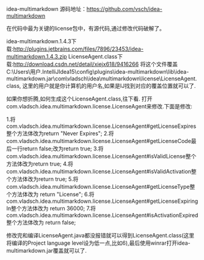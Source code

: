 idea-multimarkdown 源码地址：https://github.com/vsch/idea-multimarkdown

在代码中最为关键的license包中，有源代码,通过修改代码破解了。

idea-multimarkdown.1.4.3下载:http://plugins.jetbrains.com/files/7896/23453/idea-multimarkdown.1.4.3.zip
LicenseAgent.class下载:http://download.csdn.net/detail/xiejx618/9416266
将这个文件覆盖C:\Users\用户\.IntelliJIdea15\config\plugins\idea-multimarkdown\lib\idea-multimarkdown.jar\com\vladsch\idea\multimarkdown\license\LicenseAgent.class,
这里的用户就是你计算机的用户名,如果是IJ找到对应的覆盖位置就可以了.

如果你想折腾,如何生成这个LicenseAgent.class,往下看.
打开com.vladsch.idea.multimarkdown.license.LicenseAgent来修改.下面是修改:

1.将com.vladsch.idea.multimarkdown.license.LicenseAgent#getLicenseExpires整个方法体改为return "Never Expires";
2.将com.vladsch.idea.multimarkdown.license.LicenseAgent#getLicenseCode最后一行return false;改为return true;
3.将com.vladsch.idea.multimarkdown.license.LicenseAgent#isValidLicense整个方法体改为return true;
4.将com.vladsch.idea.multimarkdown.license.LicenseAgent#isValidActivation整个方法体改为return true;
5.将com.vladsch.idea.multimarkdown.license.LicenseAgent#getLicenseType整个方法体改为 return "License";
6.将com.vladsch.idea.multimarkdown.license.LicenseAgent#getLicenseExpiringIn整个方法体改为 return 36000;
7.将com.vladsch.idea.multimarkdown.license.LicenseAgent#isActivationExpired整个方法体改为 return false;


修改完和编译LicenseAgent.java都没报错就可以得到LicenseAgent.class(这里将编译的Project language level设为低一点,比如6),最后使用winrar打开idea-multimarkdown.jar覆盖就可以了.

